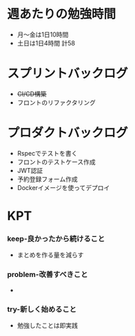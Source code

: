 
# 週あたりの勉強時間
- 月〜金は1日10時間
- 土日は1日4時間
計58

# スプリントバックログ
- ~~CI/CD構築~~
- フロントのリファクタリング

# プロダクトバックログ
- Rspecでテストを書く
- フロントのテストケース作成
- JWT認証
- 予約登録フォーム作成
- Dockerイメージを使ってデプロイ

# KPT
### keep-良かったから続けること
- まとめを作る量を減らす

### problem-改善すべきこと
-

### try-新しく始めること
- 勉強したことは即実践
